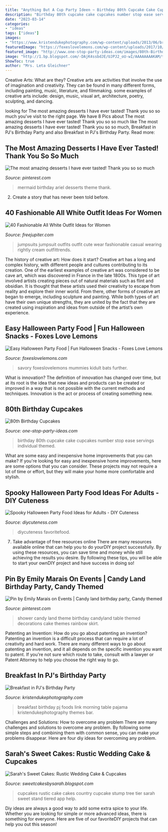 ```yaml
---
title: "Anything But A Cup Party Ideen ~ Birthday 80th Cupcake Cake Cupcakes Number Stop Ease Servings Individual Themed"
description: "Birthday 80th cupcake cake cupcakes number stop ease servings individual themed"
date: "2023-03-14"
categories:
- "ideas"
tags: ["ideas"]
images:
- "https://www.kristendukephotography.com/wp-content/uploads/2013/06/breakfast-party.jpg"
featuredImage: "https://foxeslovelemons.com/wp-content/uploads/2017/10/Easy-Halloween-Party-Food-720x720.jpg"
featured_image: "http://www.one-stop-party-ideas.com/images/80th-Birthday-Cupcakes-Eighty.jpg"
image: "http://1.bp.blogspot.com/-DAjK4ssbdJE/UJPJ2_oU-wI/AAAAAAAAKAM/tOdQOhY75WY/s1600/rusticcake.jpg"
ShowToc: true
author: "Mrs. Leta Gleichner"
---
```



Creative Arts: What are they?
Creative arts are activities that involve the use of imagination and creativity. They can be found in many different forms, including painting, music, literature, and filmmaking. some examples of creative arts include: design, music, visual art, architecture, poetry, sculpting, and dancing.

	

		
looking for The most amazing desserts I have ever tasted! Thank you so so much you've visit to the right page. We have 8 Pics about The most amazing desserts I have ever tasted! Thank you so so much like The most amazing desserts I have ever tasted! Thank you so so much, Breakfast in PJ&#039;s Birthday Party and also Breakfast in PJ&#039;s Birthday Party. Read more:
		
    
## The Most Amazing Desserts I Have Ever Tasted! Thank You So So Much

<img loading=lazy src="https://i.pinimg.com/736x/a3/a3/55/a3a35575b62047eb088a74029f34b8f4.jpg" onerror="this.onerror=null;this.src='https://tse1.mm.bing.net/th?id=OIP.KXHK51DnCJTmEFqQ9HsO0wHaHZ&amp;pid=15.1';" alt="The most amazing desserts I have ever tasted! Thank you so so much">

_Source: pinterest.com_

>mermaid birthday ariel desserts theme thank. 

	

2. Create a story that has never been told before.

    
## 40 Fashionable All White Outfit Ideas For Women

<img loading=lazy src="http://www.freejupiter.com/wp-content/uploads/2017/03/fashionable-all-white-outfit-ideas-for-women-2b.jpg" onerror="this.onerror=null;this.src='https://tse2.mm.bing.net/th?id=OIP.hbuRPpy25KYtpEN3qqcdZwHaLC&amp;pid=15.1';" alt="40 Fashionable All White Outfit Ideas for Women">

_Source: freejupiter.com_

>jumpsuits jumpsuit outfits outfit cute wear fashionable casual wearing rightly cream outfittrends. 

	

The history of creative art: How does it start?
Creative art has a long and complex history, with different people and cultures contributing to its creation. One of the earliest examples of creative art was considered to be cave art, which was discovered in France in the late 1800s. This type of art involved artists creating pieces out of natural materials such as flint and obsidian. It is thought that these artists used their creativity to escape from reality and explore their inner world. From there, other forms of creative art began to emerge, including sculpture and painting. While both types of art have their own unique strengths, they are united by the fact that they are created using inspiration and ideas from outside of the artist’s own experience.

    
## Easy Halloween Party Food | Fun Halloween Snacks - Foxes Love Lemons

<img loading=lazy src="https://foxeslovelemons.com/wp-content/uploads/2017/10/Easy-Halloween-Party-Food-720x720.jpg" onerror="this.onerror=null;this.src='https://tse1.mm.bing.net/th?id=OIP.CDX4FI2dsF9xK1mso8FpKwHaHa&amp;pid=15.1';" alt="Easy Halloween Party Food | Fun Halloween Snacks - Foxes Love Lemons">

_Source: foxeslovelemons.com_

>savory foxeslovelemons mummies kidult bats further. 

	

What is innovation?
The definition of innovation has changed over time, but at its root is the idea that new ideas and products can be created or improved in a way that is not possible with the current methods and techniques. Innovation is the act or process of creating something new.

    
## 80th Birthday Cupcakes

<img loading=lazy src="http://www.one-stop-party-ideas.com/images/80th-Birthday-Cupcakes-Eighty.jpg" onerror="this.onerror=null;this.src='https://tse3.mm.bing.net/th?id=OIP.2v--d7tvFMaYbMFkdneY7wHaET&amp;pid=15.1';" alt="80th Birthday Cupcakes">

_Source: one-stop-party-ideas.com_

>birthday 80th cupcake cake cupcakes number stop ease servings individual themed. 

	

What are some easy and inexpensive home improvements that you can make?
If you're looking for easy and inexpensive home improvements, here are some options that you can consider. These projects may not require a lot of time or effort, but they will make your home more comfortable and stylish.

    
## Spooky Halloween Party Food Ideas For Adults - DIY Cuteness

<img loading=lazy src="https://diycuteness.com/wp-content/uploads/2018/06/Halloween-Party-Treats.jpg" onerror="this.onerror=null;this.src='https://tse4.mm.bing.net/th?id=OIP.Hddr1Nb4OGp5_iSEHesoQAHaQs&amp;pid=15.1';" alt="Spooky Halloween Party Food Ideas for Adults - DIY Cuteness">

_Source: diycuteness.com_

>diycuteness favoritefood. 

	

7) Take advantage of free resources online
There are many resources available online that can help you to do yourDIY project successfully. By using these resources, you can save time and money while still achieving the results you desire. By following these tips, you will be able to start your ownDIY project and have success in doing so!

    
## Pin By Emily Marais On Events | Candy Land Birthday Party, Candy Themed

<img loading=lazy src="https://i.pinimg.com/originals/8c/3d/ee/8c3deec16acc49e321eb262fb7c868fe.jpg" onerror="this.onerror=null;this.src='https://tse3.mm.bing.net/th?id=OIP._fEDeuReFFWvhKLaFpH-ywHaLE&amp;pid=15.1';" alt="Pin by Emily Marais on Events | Candy land birthday party, Candy themed">

_Source: pinterest.com_

>shower candy land theme birthday candyland table themed decorations cake themes rainbow skirt. 

	

Patenting an Invention: How do you go about patenting an invention?
Patenting an invention is a difficult process that can require a lot of creativity and hard work. There are many different ways to go about patenting an invention, and it all depends on the specific invention you want to patent. If you're not sure which route to take, consult with a lawyer or Patent Attorney to help you choose the right way to go.

    
## Breakfast In PJ&#039;s Birthday Party

<img loading=lazy src="https://www.kristendukephotography.com/wp-content/uploads/2013/06/breakfast-party.jpg" onerror="this.onerror=null;this.src='https://tse2.mm.bing.net/th?id=OIP.TGFqOS1ieinzWGflQHYJzwHaE8&amp;pid=15.1';" alt="Breakfast in PJ&#039;s Birthday Party">

_Source: kristendukephotography.com_

>breakfast birthday pj foods link morning table pajama kristendukephotography themes bar. 

	

Challenges and Solutions: How to overcome any problem
There are many challenges and solutions to overcome any problem. By following some simple steps and combining them with common sense, you can make your problems disappear. Here are four diy ideas for overcoming any problem.

    
## Sarah&#039;s Sweet Cakes: Rustic Wedding Cake &amp; Cupcakes

<img loading=lazy src="http://1.bp.blogspot.com/-DAjK4ssbdJE/UJPJ2_oU-wI/AAAAAAAAKAM/tOdQOhY75WY/s1600/rusticcake.jpg" onerror="this.onerror=null;this.src='https://tse3.mm.bing.net/th?id=OIP.47Ykpsxaaw5wjf3Enc_dqAHaNI&amp;pid=15.1';" alt="Sarah&#039;s Sweet Cakes: Rustic Wedding Cake &amp; Cupcakes">

_Source: sweetcakesbysarah.blogspot.com_

>cupcakes rustic cake cakes country cupcake stump tree tier sarah sweet stand tiered app help. 

	

Diy ideas are always a good way to add some extra spice to your life. Whether you are looking for simple or more advanced ideas, there is something for everyone. Here are five of our favoriteDIY projects that can help you out this season!


